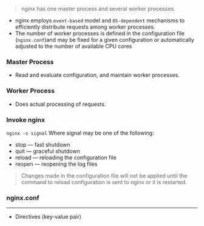> nginx has one master process and several worker processes.
- nginx employs `event-based` model and `OS-dependent` mechanisms to efficiently distribute requests among worker processes. 
- The number of worker processes is defined in the configuration file (`nginx.conf`)and may be fixed for a given configuration or automatically adjusted to the number of available CPU cores
### Master Process
- Read and evaluate configuration, and maintain worker processes. 
### Worker Process 
- Does actual processing of requests.
### Invoke nginx
`nginx -s signal`
Where signal may be one of the following:

- stop — fast shutdown
- quit — graceful shutdown
- reload — reloading the configuration file
- reopen — reopening the log files
> Changes made in the configuration file will not be applied until the command to reload configuration is sent to nginx or it is restarted.
### nginx.conf
---
- Directives (key-value pair)